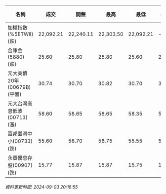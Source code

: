 | 名稱 | 成交 | 開盤 | 最高 | 最低 | 均價 | 成交金額(億) | 昨收 | 漲跌幅 | 漲跌 | 總量 | 昨量 | 振幅 |
| -------- | -------- | -------- | -------- |-------- | -------- | -------- |-------- |-------- |-------- | -------- | -------- |-------- |
|加權指數(%5ETWII) (跌)|22,092.21|22,240.11|22,303.50|22,092.21|-|2,903.88|22,235.10|0.64%|142.89|6,749,612|0|0.95%|
|合庫金(5880) (跌)|25.60|25.80|25.80|25.60|25.66|1.80|25.75|0.58%|0.15|7,030|3,749|0.78%|
|元大美債20年(00679B) (平盤)|30.74|30.70|30.82|30.70|30.77|14.82|30.74|0.00%|0.00|48,162|67,754|0.39%|
|元大台灣高息低波(00713) (漲)|58.60|58.65|58.65|58.35|58.53|8.05|58.45|0.26%|0.15|13,763|15,134|0.51%|
|富邦臺灣中小(00733) (跌)|55.60|56.70|56.75|55.55|55.91|0.575|56.55|1.68%|0.95|1,028|650|2.12%|
|永豐優息存股(00907) (跌)|15.77|15.87|15.87|15.75|15.80|0.551|15.84|0.44%|0.07|3,491|3,646|0.76%|
###### 資料更新時間: 2024-09-03 20:16:55